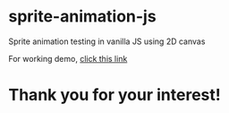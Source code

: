 # sprite-animation-js
Sprite animation testing in vanilla JS using 2D canvas

For working demo, [click this link](https://dexter-pai.github.io/sprite-animation-js/)

# Thank you for your interest!